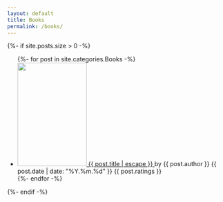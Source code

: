 ```yaml
---
layout: default
title: Books
permalink: /books/
---
```


<div class="books">
  {%- if site.posts.size > 0 -%}
  <ul class="post-list">
    {%- for post in site.categories.Books -%}
    <li>
      <a class="post-link" href="{{ post.url | relative_url }}">
        <img width="160" height="240" src="{{ post.img }}" />
        <span class="post-name">{{ post.title | escape }}</span>
      </a>
      <span class="post-date post-author">by {{ post.author }}</span>
      <span class="post-date">{{ post.date | date: "%Y.%m.%d" }}</span>
      <span class="post-date">{{ post.ratings }}</span>
    </li>
    {%- endfor -%}
  </ul>
  {%- endif -%}
</div>
